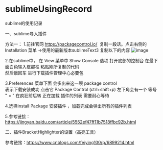 # sublimeUsingRecord
sublime的使用记录

一、sublime导入插件

方法一：
1.前往官网 https://packagecontrol.io/  复制一段话。点击右侧的  Installation 菜单 ->使用的最新版本sublimeText3 复制以下的内容
![image](https://github.com/yangliOMG/sublimeUsingRecord/img/blob/master/sublime.png)

2.在sublime中，
在 View 菜单中  Show Console 选项  打开底部的控制台
在最下面白色输入框那栏   粘贴刚所复制的代码  
然后敲回车 进行下载插件管理中心必要包 

3.Preferences 菜单下面 会多出来这一项 package control  
表示下载安装成功  点击它 Package Control  (ctrl+shift+p)
左下角会有一个 等号 " = "  在疯狂前后转 
正在加载  插件的列表  需要耐心等待

4.选择install Package 安装插件  ，加载完成会弹出所有的插件列表   

5.参考链接：https://jingyan.baidu.com/article/5552ef47ff11b7518ffbc92b.html



二、插件BracketHighlighter的设置（高亮工具）

参考链接：https://www.cnblogs.com/feiying100/p/6899214.html
